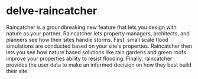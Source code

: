 # delve-raincatcher
Raincatcher is a groundbreaking new feature that lets you design with nature as your partner. Raincatcher lets property managers, architects, and planners see how their sites handle storms. First, small scale flood simulations are conducted based on your site's properties. Raincatcher then lets you see how nature based solutions like rain gardens and green roofs improve your properties ability to resist flooding. Finally, raincatcher provides the user data to make an informed decision on how they best build their site.

